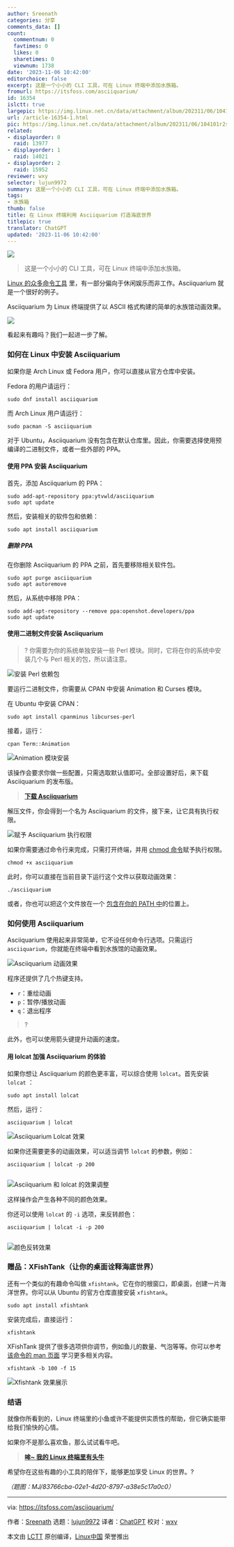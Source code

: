 ```yaml
---
author: Sreenath
categories: 分享
comments_data: []
count:
  commentnum: 0
  favtimes: 0
  likes: 0
  sharetimes: 0
  viewnum: 1738
date: '2023-11-06 10:42:00'
editorchoice: false
excerpt: 这是一个小小的 CLI 工具，可在 Linux 终端中添加水族箱。
fromurl: https://itsfoss.com/asciiquarium/
id: 16354
islctt: true
largepic: https://img.linux.net.cn/data/attachment/album/202311/06/104101r2sfkrf27ozfqffq.png
url: /article-16354-1.html
pic: https://img.linux.net.cn/data/attachment/album/202311/06/104101r2sfkrf27ozfqffq.png.thumb.jpg
related:
- displayorder: 0
  raid: 13977
- displayorder: 1
  raid: 14021
- displayorder: 2
  raid: 15952
reviewer: wxy
selector: lujun9972
summary: 这是一个小小的 CLI 工具，可在 Linux 终端中添加水族箱。
tags:
- 水族箱
thumb: false
title: 在 Linux 终端利用 Asciiquarium 打造海底世界
titlepic: true
translator: ChatGPT
updated: '2023-11-06 10:42:00'
---
```


![](https://img.linux.net.cn/data/attachment/album/202311/06/104101r2sfkrf27ozfqffq.png)



> 
> 这是一个小小的 CLI 工具，可在 Linux 终端中添加水族箱。
> 
> 
> 


[Linux 的众多命令工具](https://itsfoss.com/funny-linux-commands/) 里，有一部分偏向于休闲娱乐而非工作。Asciiquarium 就是一个很好的例子。


Asciiquarium 为 Linux 终端提供了以 ASCII 格式构建的简单的水族馆动画效果。


![](https://img.linux.net.cn/data/attachment/album/202311/06/104209lct0ic84lfi7l7r4.png)


看起来有趣吗？我们一起进一步了解。


### 如何在 Linux 中安装 Asciiquarium


如果你是 Arch Linux 或 Fedora 用户，你可以直接从官方仓库中安装。


Fedora 的用户请运行：



```
sudo dnf install asciiquarium

```

而 Arch Linux 用户请运行：



```
sudo pacman -S asciiquarium

```

对于 Ubuntu，Asciiquarium 没有包含在默认仓库里。因此，你需要选择使用预编译的二进制文件，或者一些外部的 PPA。


#### 使用 PPA 安装 Asciiquarium


首先，添加 Asciiquarium 的 PPA：



```
sudo add-apt-repository ppa:ytvwld/asciiquarium
sudo apt update

```

然后，安装相关的软件包和依赖：



```
sudo apt install asciiquarium

```

##### 删除 PPA


在你删除 Asciiquarium 的 PPA 之前，首先要移除相关软件包。



```
sudo apt purge asciiquarium
sudo apt autoremove

```

然后，从系统中移除 PPA：



```
sudo add-apt-repository --remove ppa:openshot.developers/ppa
sudo apt update

```

#### 使用二进制文件安装 Asciiquarium



> 
> ? 你需要为你的系统单独安装一些 Perl 模块。同时，它将在你的系统中安装几个与 Perl 相关的包，所以请注意。
> 
> 
> 


![安装 Perl 依赖包](https://img.linux.net.cn/data/attachment/album/202311/06/104210urm8m4r85mmz2pu8.png)


要运行二进制文件，你需要从 CPAN 中安装 Animation 和 Curses 模块。


在 Ubuntu 中安装 CPAN：



```
sudo apt install cpanminus libcurses-perl

```

接着，运行：



```
cpan Term::Animation

```

![Animation 模块安装](https://img.linux.net.cn/data/attachment/album/202311/06/104210xms8zujqjsj21q19.png)


该操作会要求你做一些配置，只需选取默认值即可。全部设置好后，来下载 Asciiquarium 的发布版。



> 
> **[下载 Asciiquarium](https://robobunny.com/projects/asciiquarium/html/)**
> 
> 
> 


解压文件，你会得到一个名为 Asciiquarium 的文件，接下来，让它具有执行权限。


![赋予 Asciiquarium 执行权限](https://img.linux.net.cn/data/attachment/album/202311/06/104211d5tfhcuyc9x36lzc.png)


如果你需要通过命令行来完成，只需打开终端，并用 [chmod 命令](https://linuxhandbook.com/chmod-command/)赋予执行权限。



```
chmod +x asciiquarium

```

此时，你可以直接在当前目录下运行这个文件以获取动画效果：



```
./asciiquarium

```

或者，你也可以把这个文件放在一个 [包含在你的 PATH 中](https://itsfoss.com/add-directory-to-path-linux/)的位置上。


### 如何使用 Asciiquarium


Asciiquarium 使用起来非常简单，它不设任何命令行选项。只需运行 `asciiquarium`，你就能在终端中看到水族馆的动画效果。


![Asciiquarium 动画效果](https://img.linux.net.cn/data/attachment/album/202311/06/104209lct0ic84lfi7l7r4.png)


程序还提供了几个热键支持。


* `r`：重绘动画
* `p`：暂停/播放动画
* `q`：退出程序



> 
> ?
> 
> 
> 


此外，也可以使用箭头键提升动画的速度。


#### 用 lolcat 加强 Asciiquarium 的体验


如果你想让 Asciiquarium 的颜色更丰富，可以综合使用 `lolcat`。首先安装 `lolcat` ：



```
sudo apt install lolcat

```

然后，运行：



```
asciiquarium | lolcat

```

![Asciiquarium Lolcat 效果](https://img.linux.net.cn/data/attachment/album/202311/06/104211f4oyakg2ozpzy2lo.png)


如果你还需要更多的动画效果，可以适当调节 `lolcat` 的参数，例如：



```
asciiquarium | lolcat -p 200


```

![Asciiquarium 和 lolcat 的效果调整](https://img.linux.net.cn/data/attachment/album/202311/06/104211cvwddww8810aatd0.gif)


这样操作会产生各种不同的颜色效果。


你还可以使用 `lolcat` 的 `-i` 选项，来反转颜色：



```
asciiquarium | lolcat -i -p 200


```

![颜色反转效果](https://img.linux.net.cn/data/attachment/album/202311/06/104212ph7f0zdmdhdagamf.png)


### 赠品：XFishTank（让你的桌面诠释海底世界）


还有一个类似的有趣命令叫做 `xfishtank`。它在你的根窗口，即桌面，创建一片海洋世界。你可以从 Ubuntu 的官方仓库直接安装 `xfishtank`。



```
sudo apt install xfishtank

```

安装完成后，直接运行：



```
xfishtank

```

XFishTank 提供了很多选项供你调节，例如鱼儿的数量、气泡等等。你可以参考 [该命令的 man 页面](https://itsfoss.com/linux-man-page-guide/) 学习更多相关内容。



```
xfishtank -b 100 -f 15

```

![Xfishtank 效果展示](https://img.linux.net.cn/data/attachment/album/202311/06/104212p24iu99ygkzfkzy9.png)


### 结语


就像你所看到的，Linux 终端里的小鱼或许不能提供实质性的帮助，但它确实能带给我们愉快的心情。


如果你不是那么喜欢鱼，那么试试看牛吧。



> 
> **[哞~ 我的 Linux 终端里有头牛](/article-15952-1.html)**
> 
> 
> 


希望你在这些有趣的小工具的陪伴下，能够更加享受 Linux 的世界。?


*（题图：MJ/83766cba-02e1-4d20-8797-a38e5c17a0c0）*




---


via: <https://itsfoss.com/asciiquarium/>


作者：[Sreenath](https://itsfoss.com/author/sreenath/) 选题：[lujun9972](https://github.com/lujun9972) 译者：[ChatGPT](https://linux.cn/lctt/ChatGPT) 校对：[wxy](https://github.com/wxy)


本文由 [LCTT](https://github.com/LCTT/TranslateProject) 原创编译，[Linux中国](https://linux.cn/) 荣誉推出